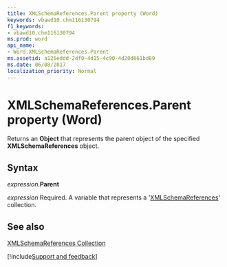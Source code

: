 ```yaml
---
title: XMLSchemaReferences.Parent property (Word)
keywords: vbawd10.chm116130794
f1_keywords:
- vbawd10.chm116130794
ms.prod: word
api_name:
- Word.XMLSchemaReferences.Parent
ms.assetid: a126eddd-2df0-4d15-4c90-4d20d661bd89
ms.date: 06/08/2017
localization_priority: Normal
---
```



# XMLSchemaReferences.Parent property (Word)

Returns an  **Object** that represents the parent object of the specified **XMLSchemaReferences** object.


## Syntax

_expression_.**Parent**

_expression_ Required. A variable that represents a '[XMLSchemaReferences](Word.XMLSchemaReferences.md)' collection.


## See also


[XMLSchemaReferences Collection](Word.XMLSchemaReferences.md)

[!include[Support and feedback](~/includes/feedback-boilerplate.md)]